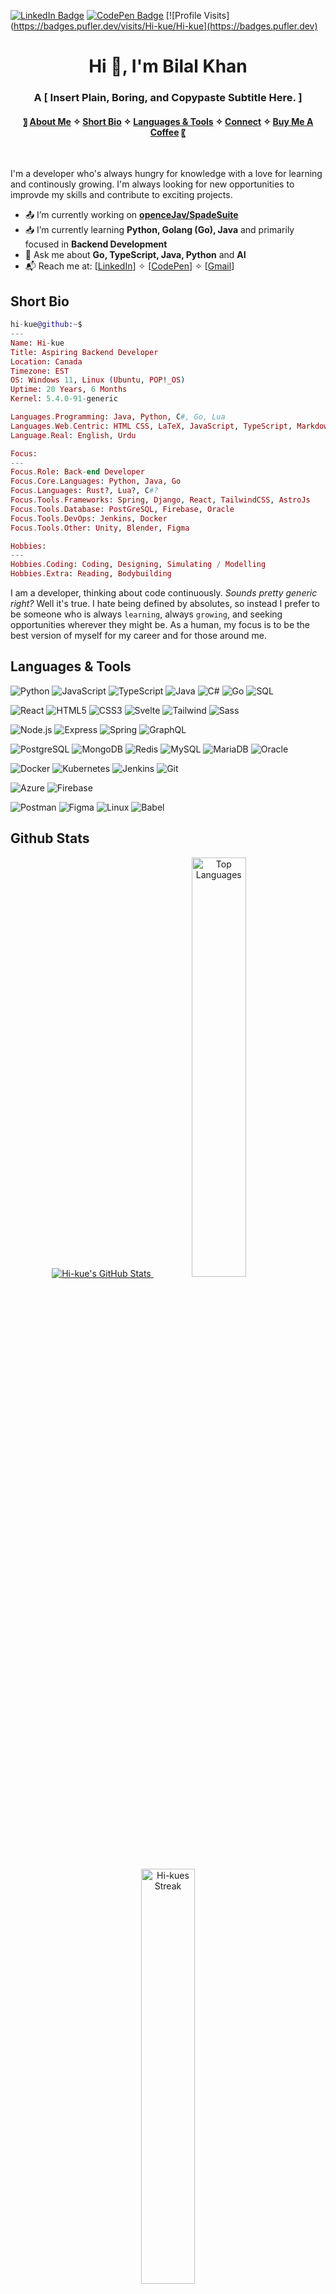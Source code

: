 [![LinkedIn Badge](https://img.shields.io/badge/LinkedIn-Profile-informational?style=flat&logo=linkedin&logoColor=white&color=0D76A8)](https://www.linkedin.com/in/hikue/)
[![CodePen Badge](https://img.shields.io/badge/CodePen-Profile-informational?style=flat&logo=codepen&logoColor=white&color=0D76A8)](https://codepen.io/Hi-kue)
[![Profile Visits](https://badges.pufler.dev/visits/Hi-kue/Hi-kue](https://badges.pufler.dev)



<link rel="stylesheet" type='text/css' href="https://cdn.jsdelivr.net/gh/devicons/devicon@latest/devicon.min.css"/>

<h1 align="center">Hi 👋, I'm Bilal Khan</h1>
<h3 align="center">A [ Insert Plain, Boring, and Copypaste Subtitle Here. ]</h3>
<h4 align="center">
 〗 
  <a href="#about-me">About Me</a> ✧
  <a href="#short-bio">Short Bio</a> ✧
  <a href="#languages--tools">Languages & Tools</a> ✧
  <a href="#connect-with-me">Connect</a> ✧
  <a href="#buy-me-a-coffee">Buy Me A Coffee</a>
〖
</h4>
<br>

<!--- ABOUT ME SECTION --->
I'm a developer who's always hungry for knowledge with a love for learning and continously growing. I'm always looking for 
new opportunities to improvde my skills and contribute to exciting projects.

- 📤 I’m currently working on **[openceJav/SpadeSuite]()**
- 📥 I’m currently learning **Python, Golang (Go), Java** and primarily focused in **Backend Development**
- 📝 Ask me about **Go, TypeScript, Java, Python** and **AI**
- 📬 Reach me at: [[LinkedIn](https://www.linkedin.com/in/hikue/)] ✧ [[CodePen](https://codepen.io/Hi-kue)] ✧ [[Gmail](mailto:hikue.primary@gmail.com)]


<!--- REVAMPED ABOUT ME (LINUX STYLE) --->
## Short Bio

```elixir
hi-kue@github:~$
---
Name: Hi-kue
Title: Aspiring Backend Developer
Location: Canada
Timezone: EST
OS: Windows 11, Linux (Ubuntu, POP!_OS)
Uptime: 20 Years, 6 Months
Kernel: 5.4.0-91-generic

Languages.Programming: Java, Python, C#, Go, Lua
Languages.Web.Centric: HTML CSS, LaTeX, JavaScript, TypeScript, Markdown
Language.Real: English, Urdu

Focus:
---
Focus.Role: Back-end Developer
Focus.Core.Languages: Python, Java, Go
Focus.Languages: Rust?, Lua?, C#?
Focus.Tools.Frameworks: Spring, Django, React, TailwindCSS, AstroJs
Focus.Tools.Database: PostGreSQL, Firebase, Oracle
Focus.Tools.DevOps: Jenkins, Docker
Focus.Tools.Other: Unity, Blender, Figma

Hobbies:
---
Hobbies.Coding: Coding, Designing, Simulating / Modelling
Hobbies.Extra: Reading, Bodybuilding
```

I am a developer, thinking about code continuously. *Sounds pretty generic right?* Well it's true. I hate being defined by absolutes, so instead I prefer to be someone who is always `learning`, always `growing`, and seeking opportunities wherever they might be. As a human, my focus is to be the best version of myself for my career and for those around me.

## Languages & Tools

<!-- Languages -->
![Python](https://img.shields.io/badge/Python-FFD43B?style=plastic&logo=python&logoColor=306998&logoWidth=25)
![JavaScript](https://img.shields.io/badge/JavaScript-323330?style=plastic&logo=javascript&logoColor=F0DB4F&logoWidth=25)
![TypeScript](https://img.shields.io/badge/TypeScript-007ACC?style=plastic&logo=typescript&logoColor=white&logoWidth=25)
![Java](https://img.shields.io/badge/Java-ED8B00?style=plastic&logo=openjdk&logoColor=white&logoWidth=25)
![C#](https://img.shields.io/badge/C%23-239120?style=plastic&logo=csharp&logoColor=white&logoWidth=25)
![Go](https://img.shields.io/badge/Go-00ADD8?style=plastic&logo=go&logoColor=white&logoWidth=25)
![SQL](https://img.shields.io/badge/SQL-7F52FF?style=plastic&logo=sql&logoColor=white&logoWidth=25)

<!-- Frontend -->
![React](https://img.shields.io/badge/React-20232A?style=plastic&logo=react&logoColor=61DAFB&logoWidth=25)
![HTML5](https://img.shields.io/badge/HTML5-E34F26?style=plastic&logo=html5&logoColor=white&logoWidth=25)
![CSS3](https://img.shields.io/badge/CSS3-1572B6?style=plastic&logo=css3&logoColor=white&logoWidth=25)
![Svelte](https://img.shields.io/badge/Svelte-FF3E00?style=plastic&logo=svelte&logoColor=white&logoWidth=25)
![Tailwind](https://img.shields.io/badge/Tailwind-38B2AC?style=plastic&logo=tailwind-css&logoColor=white&logoWidth=25)
![Sass](https://img.shields.io/badge/Sass-CC6699?style=plastic&logo=sass&logoColor=white&logoWidth=25)

<!-- Backend & Databases -->
![Node.js](https://img.shields.io/badge/Node.js-339933?style=plastic&logo=node.js&logoColor=white&&logoWidth=25)
![Express](https://img.shields.io/badge/Express-000000?style=plastic&logo=express&logoColor=white&&logoWidth=25)
![Spring](https://img.shields.io/badge/Spring-6DB33F?style=plastic&logo=spring&logoColor=white&logoWidth=25)
![GraphQL](https://img.shields.io/badge/GraphQL-E10098?style=plastic&logo=graphql&logoColor=white&logoWidth=25)

<!-- Databases -->
![PostgreSQL](https://img.shields.io/badge/PostgreSQL-316192?style=plastic&logo=postgresql&logoColor=white&logoWidth=25)
![MongoDB](https://img.shields.io/badge/MongoDB-4EA94B?style=plastic&logo=mongodb&logoColor=white&logoWidth=25)
![Redis](https://img.shields.io/badge/Redis-DC382D?style=plastic&logo=redis&logoColor=white&logoWidth=25)
![MySQL](https://img.shields.io/badge/MySQL-005C84?style=plastic&logo=mysql&logoColor=white&logoWidth=25)
![MariaDB](https://img.shields.io/badge/MariaDB-003545?style=plastic&logo=mariadb&logoColor=white&logoWidth=25)
![Oracle](https://img.shields.io/badge/Oracle-F80000?style=plastic&logo=oracle&logoColor=white&logoWidth=25)

<!-- DevOps & Tools -->
![Docker](https://img.shields.io/badge/Docker-2496ED?style=plastic&logo=docker&logoColor=white&logoWidth=25)
![Kubernetes](https://img.shields.io/badge/Kubernetes-326CE5?style=plastic&logo=kubernetes&logoColor=white&logoWidth=25)
![Jenkins](https://img.shields.io/badge/Jenkins-D24939?style=plastic&logo=jenkins&logoColor=white&logoWidth=25)
![Git](https://img.shields.io/badge/Git-F05032?style=plastic&logo=git&logoColor=white&logoWidth=25)

<!-- Cloud -->
![Azure](https://img.shields.io/badge/Azure-0089D6?style=plastic&logo=microsoftazure&logoColor=white&logoWidth=25)
![Firebase](https://img.shields.io/badge/Firebase-FFCA28?style=plastic&logo=firebase&logoColor=black&logoWidth=25)

<!-- Tools & Frameworks -->
![Postman](https://img.shields.io/badge/Postman-FF6C37?style=plastic&logo=postman&logoColor=white&logoWidth=25)
![Figma](https://img.shields.io/badge/Figma-F24E1E?style=plastic&logo=figma&logoColor=white&logoWidth=25)
![Linux](https://img.shields.io/badge/Linux-FCC624?style=plastic&logo=linux&logoColor=black&logoWidth=25)
![Babel](https://img.shields.io/badge/Babel-F9DC3B?style=plastic&logo=babel&logoColor=black&logoWidth=25)

## Github Stats

<div align="center">
  <a href="https://github.com/anuraghazra/github-readme-stats">
    <img src="https://github-readme-stats.vercel.app/api?username=Hi-kue&theme=gruvbox&show_icons=true&hide_border=true&count_private=true" alt="Hi-kue's GitHub Stats"/>
  </a>
 <a href="https://github.com/anuraghazra/github-readme-stats">
    <img src="https://github-readme-stats.vercel.app/api/top-langs/?username=Hi-kue&theme=gruvbox&show_icons=true&hide_border=true&layout=compact" alt="Top Languages" style="width:41.5%"/>
 </a>
 <a href="https://github.com/anuraghazra/github-readme-stats">
   
 </a>
 <a href="https://github.com/anuraghazra/github-readme-stats">
    <img src="https://github-readme-streak-stats.herokuapp.com/?user=Hi-kue&theme=gruvbox&hide_border=true" alt="Hi-kues Streak" style="width:41.25%"/>
 </a>
</div>

## Connect with me

<p align="left">
<!-- Connect: LinkedIn --->
  <a href="https://linkedin.com/in/hikue" target="blank"><img align="center" src="https://raw.githubusercontent.com/rahuldkjain/github-profile-readme-generator/master/src/images/icons/Social/linked-in-alt.svg" alt="hikue" height="50" width="50" />&nbsp;</a>
  <!-- Connect: Dribble --->
  <a href="https://dribbble.com/hikue" target="blank"><img align="center" src="https://raw.githubusercontent.com/rahuldkjain/github-profile-readme-generator/master/src/images/icons/Social/dribbble.svg" alt="hikue" height="50" width="50" />&nbsp;</a>
</p>

## Buy Me A Coffee
<p>
  <a href="https://www.buymeacoffee.com/lofiaudit"> <img align="left" src="https://cdn.buymeacoffee.com/buttons/v2/default-yellow.png" height="50" width="210" alt="lofiaudit" /></a>
</p>

![](https://hit.yhype.me/github/profile?user_id=93727204)
